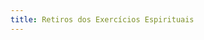 ```yaml
---
title: Retiros dos Exercícios Espirituais
---
```


<div data-tockify-component="mini" data-tockify-calendar="retiro.ee.rio"></div>
<script data-cfasync="false" data-tockify-script="embed" src="https://public.tockify.com/browser/embed.js"></script>